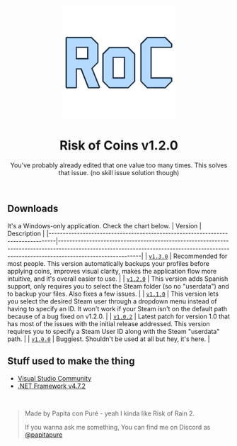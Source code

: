 <div align="center"><img src="https://github.com/PapitaConPure/risk-of-coins/blob/master/app.png" width="256px"></div>
<h1 align="center">Risk of Coins v1.2.0</h1>
<p align="center">You've probably already edited that one value too many times. This solves that issue. (no skill issue solution though)</p>

<br>

## Downloads
It's a Windows-only application. Check the chart below.
| Version                                                                        | Description                                                                                                                                                                             |
|--------------------------------------------------------------------------------|-----------------------------------------------------------------------------------------------------------------------------------------------------------------------------------------|
| [`v1.3.0`](https://github.com/PapitaConPure/risk-of-coins/releases/download/v1.3.0/RiskOfOptions.zip) | Recommended for most people. This version automatically backups your profiles before applying coins, improves visual clarity, makes the application flow more intuitive, and it's overall easier to use. |
| [`v1.2.0`](https://github.com/PapitaConPure/risk-of-coins/releases/download/v1.2.0/RiskOfOptions.zip) | This version adds Spanish support, only requires you to select the Steam folder (so no "userdata") and to backup your files. Also fixes a few issues. |
| [`v1.1.0`](https://github.com/PapitaConPure/risk-of-coins/releases/download/v1.1.0/RiskOfOptions.zip) | This version lets you select the desired Steam user through a dropdown menu instead of having to specify an ID. It won't work if your Steam isn't on the default path because of a bug fixed on v1.2.0. |
| [`v1.0.2`](https://github.com/PapitaConPure/risk-of-coins/releases/download/v1.0.2/RiskOfOptions.zip) | Latest patch for version 1.0 that has most of the issues with the initial release addressed. This version requires you to specify a Steam User ID along with the Steam "userdata" path. |
| [`v1.0.0`](https://github.com/PapitaConPure/risk-of-coins/releases/download/v1.0.0/RiskOfCoins_1_0_0.zip) | Buggiest. Shouldn't be used at all but hey, it's here.                                                                                                       |

## Stuff used to make the thing
* [Visual Studio Community](https://visualstudio.microsoft.com/vs/community/)
* [.NET Framework v4.7.2](https://dotnet.microsoft.com/download/dotnet-framework/net472)

<br>

> Made by Papita con Puré - yeah I kinda like Risk of Rain 2.
> 
> If you wanna ask me something, You can find me on Discord as [@papitapure](https://discord.com/users/696938738986647572)
